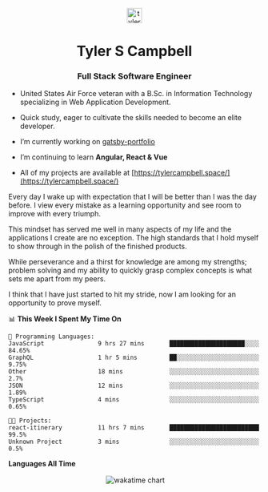 <p align="center">
<a href="https://linkedin.com/in/tyler-campbell36" target="blank"><img align="center" src="https://cdn.jsdelivr.net/npm/simple-icons@3.0.1/icons/linkedin.svg" alt="tyler-campbell36" height="30" width="30" /></a>
</p>
<h1 align="center">Tyler S Campbell</h1>
<h3 align="center">Full Stack Software Engineer</h3>

* United States Air Force veteran with a B.Sc. in Information Technology specializing in Web Application Development. 

* Quick study, eager to cultivate the skills needed to become an elite developer.

* I’m currently working on [gatsby-portfolio](https://github.com/t36campbell/gatsby-portfolio)

* I’m continuing to learn **Angular, React & Vue**

* All of my projects are available at [https://tylercampbell.space/](https://tylercampbell.space/)

Every day I wake up with expectation that I will be better than I was the day before. I view every mistake as a learning opportunity and see room to improve with every triumph.

This mindset has served me well in many aspects of my life and the applications I create are no exception. The high standards that I hold myself to show through in the polish of the finished products.

While perseverance and a thirst for knowledge are among my strengths; problem solving and my ability to quickly grasp complex concepts is what sets me apart from my peers.

I think that I have just started to hit my stride, now I am looking for an opportunity to prove myself.

<!--START_SECTION:waka-->
📊 **This Week I Spent My Time On** 

```text
💬 Programming Languages: 
JavaScript               9 hrs 27 mins       █████████████████████░░░░   84.65% 
GraphQL                  1 hr 5 mins         ██░░░░░░░░░░░░░░░░░░░░░░░   9.75% 
Other                    18 mins             ░░░░░░░░░░░░░░░░░░░░░░░░░   2.7% 
JSON                     12 mins             ░░░░░░░░░░░░░░░░░░░░░░░░░   1.89% 
TypeScript               4 mins              ░░░░░░░░░░░░░░░░░░░░░░░░░   0.65%

🐱‍💻 Projects: 
react-itinerary          11 hrs 7 mins       █████████████████████████   99.5% 
Unknown Project          3 mins              ░░░░░░░░░░░░░░░░░░░░░░░░░   0.5%

```


<!--END_SECTION:waka-->
**Languages All Time** 
<p align="center">&nbsp;<img align="center" alt="wakatime chart"
src="https://wakatime.com/share/@738aac7f-8868-4bc3-a1df-4c36703ee4b6/f86255e0-cf1e-483e-9ae4-5c0fdb9a56f8.png"/></p>

